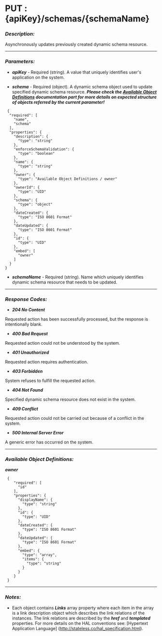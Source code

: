 
# PUT : {apiKey}/schemas/{schemaName} 

### *Description:* 
Asynchronously updates previously created dynamic schema resource. 



* * *
### *Parameters:*


- ***apiKey*** - Required (string). A value that uniquely identifies user&#39;s application on the system. 


- ***schema*** - Required (object). A dynamic schema object used to update specified dynamic schema resource. 
***Please check the [Available Object Definitions](#available-object-definitions) documentation part for more details on expected structure of objects referred by the current parameter!***

```
 {
  "required": [
    "name",
    "schema"
  ],
  "properties": {
    "description": {
      "type": "string"
    },
    "enforceSchemaValidation": {
      "type": "boolean"
    },
    "name": {
      "type": "string"
    },
    "owner": {
      "type": "Available Object Definitions / owner"
    },
    "ownerId": {
      "type": "UID"
    },
    "schema": {
      "type": "object"
    },
    "dateCreated": {
      "type": "ISO 8601 Format"
    },
    "dateUpdated": {
      "type": "ISO 8601 Format"
    },
    "id": {
      "type": "UID"
    },
    "embed": [
      "owner"
    ]
  }
} 

```

- ***schemaName*** - Required (string). Name which uniquely identifies dynamic schema resource that needs to be updated. 


* * *
### *Response Codes:*


- ***204  No Content*** 

 Requested action has been successfully processed, but the response is intentionally blank. 


- ***400  Bad Request*** 

 Requested action could not be understood by the system. 


- ***401  Unauthorized*** 

 Requested action requires authentication. 


- ***403  Forbidden*** 

 System refuses to fulfill the requested action. 


- ***404  Not Found*** 

 Specified dynamic schema resource does not exist in the system. 


- ***409  Conflict*** 

 Requested action could not be carried out because of a conflict in the system. 


- ***500  Internal Server Error*** 

 A generic error has occurred on the system. 



* * *
### *Available Object Definitions:*

***owner***

```
 {
    "required": [
      "id"
    ],
    "properties": {
      "displayName": {
        "type": "string"
      },
      "id": {
        "type": "UID"
      },
      "dateCreated": {
        "type": "ISO 8601 Format"
      },
      "dateUpdated": {
        "type": "ISO 8601 Format"
      },
      "embed": {
        "type": "array",
        "items": {
          "type": "string"
        }
      }
    }
 }
```
* * *
### *Notes:* 
- Each object contains ***Links*** array property where each item in the array is a link description object which describes the link relations of the instances. The link relations are described by the ***href*** and ***templated*** properties. For more details on the HAL conventions see: [Hypertext Application Language] (http://stateless.co/hal_specification.html).


